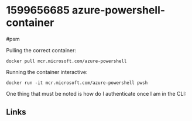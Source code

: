 # 1599656685 azure-powershell-container
#psm

Pulling the correct container:
```
docker pull mcr.microsoft.com/azure-powershell
```

Running the container interactive:
```
docker run -it mcr.microsoft.com/azure-powershell pwsh
```

One thing that must be noted is how do I authenticate once I am in the CLI:




## Links

